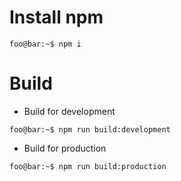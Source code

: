 # Install npm

```console
foo@bar:~$ npm i
```

# Build

- Build for development

```console
foo@bar:~$ npm run build:development
```

- Build for production

```console
foo@bar:~$ npm run build:production
```
